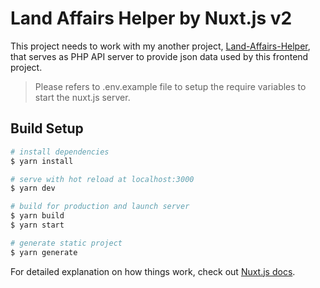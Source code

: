 # Land Affairs Helper by Nuxt.js v2

This project needs to work with my another project, [Land-Affairs-Helper](https://github.com/pyliu/Land-Affairs-Helper), that serves as PHP API server to provide json data used by this frontend project.
> Please refers to .env.example file to setup the require variables to start the nuxt.js server.

## Build Setup

```bash
# install dependencies
$ yarn install

# serve with hot reload at localhost:3000
$ yarn dev

# build for production and launch server
$ yarn build
$ yarn start

# generate static project
$ yarn generate
```

For detailed explanation on how things work, check out [Nuxt.js docs](https://nuxtjs.org).
